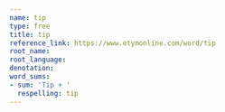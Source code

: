 ```yaml
---
name: tip
type: free
title: tip
reference_link: https://www.etymonline.com/word/tip
root_name: 
root_language: 
denotation: 
word_sums:
- sum: 'Tip + '
  respelling: tip
---
```

